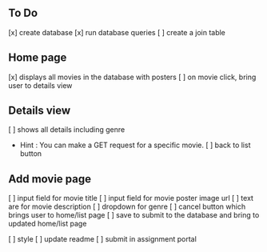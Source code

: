 
##  To Do

[x] create database
[x] run database queries
[ ] create a join table

## Home page ##
[x] displays all movies in the database with posters
[ ] on movie click, bring user to details view

## Details view ##
[ ] shows all details including genre
   - Hint : You can make a GET request for a specific movie.
[ ] back to list button

## Add movie page ##
[ ] input field for movie title
[ ] input field for movie poster image url
[ ] text are for movie description
[ ] dropdown for genre
[ ] cancel button which brings user to home/list page
[ ] save to submit to the database and bring to updated home/list page

[ ] style
[ ] update readme
[ ] submit in assignment portal